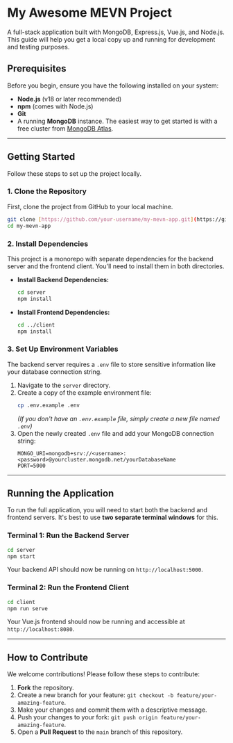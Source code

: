# My Awesome MEVN Project

A full-stack application built with MongoDB, Express.js, Vue.js, and Node.js. This guide will help you get a local copy up and running for development and testing purposes.



## Prerequisites

Before you begin, ensure you have the following installed on your system:
* **Node.js** (v18 or later recommended)
* **npm** (comes with Node.js)
* **Git**
* A running **MongoDB** instance. The easiest way to get started is with a free cluster from [MongoDB Atlas](https://www.mongodb.com/cloud/atlas).

---
## Getting Started

Follow these steps to set up the project locally.

### 1. Clone the Repository
First, clone the project from GitHub to your local machine.
```bash
git clone [https://github.com/your-username/my-mevn-app.git](https://github.com/your-username/my-mevn-app.git)
cd my-mevn-app
```

### 2. Install Dependencies
This project is a monorepo with separate dependencies for the backend server and the frontend client. You'll need to install them in both directories.

* **Install Backend Dependencies:**
    ```bash
    cd server
    npm install
    ```

* **Install Frontend Dependencies:**
    ```bash
    cd ../client 
    npm install
    ```

### 3. Set Up Environment Variables
The backend server requires a `.env` file to store sensitive information like your database connection string.

1.  Navigate to the `server` directory.
2.  Create a copy of the example environment file:
    ```bash
    cp .env.example .env
    ```
    *(If you don't have an `.env.example` file, simply create a new file named `.env`)*
3.  Open the newly created `.env` file and add your MongoDB connection string:
    ```
    MONGO_URI=mongodb+srv://<username>:<password>@yourcluster.mongodb.net/yourDatabaseName
    PORT=5000
    ```

---
## Running the Application

To run the full application, you will need to start both the backend and frontend servers. It's best to use **two separate terminal windows** for this.

### Terminal 1: Run the Backend Server
```bash
cd server
npm start
```
Your backend API should now be running on `http://localhost:5000`.

### Terminal 2: Run the Frontend Client
```bash
cd client
npm run serve
```
Your Vue.js frontend should now be running and accessible at `http://localhost:8080`.

---
## How to Contribute

We welcome contributions! Please follow these steps to contribute:

1.  **Fork** the repository.
2.  Create a new branch for your feature: `git checkout -b feature/your-amazing-feature`.
3.  Make your changes and commit them with a descriptive message.
4.  Push your changes to your fork: `git push origin feature/your-amazing-feature`.
5.  Open a **Pull Request** to the `main` branch of this repository.